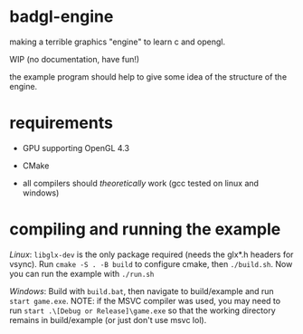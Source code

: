 # badgl-engine
making a terrible graphics "engine" to learn c and opengl.

WIP (no documentation, have fun!)

the example program should help to give some idea of the structure of the engine.

# requirements

- GPU supporting OpenGL 4.3

- CMake

- all compilers should *theoretically* work (gcc tested on linux and windows) 

# compiling and running the example

*Linux*: `libglx-dev` is the only package required (needs the glx*.h headers for vsync). Run `cmake -S . -B build` to configure cmake, then `./build.sh`. Now you can run the example with `./run.sh`

*Windows*: Build with `build.bat`, then navigate to build/example and run `start game.exe`. NOTE: if the MSVC compiler was used, you may need to run `start .\[Debug or Release]\game.exe` so that the working directory remains in build/example (or just don't use msvc lol).
